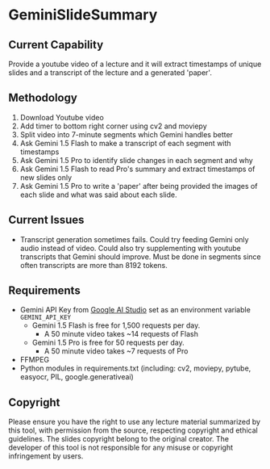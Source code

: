 # GeminiSlideSummary

## Current Capability

Provide a youtube video of a lecture and it will extract timestamps of unique slides and a transcript of the lecture and a generated 'paper'.

## Methodology

1. Download Youtube video
2. Add timer to bottom right corner using cv2 and moviepy
3. Split video into 7-minute segments which Gemini handles better
4. Ask Gemini 1.5 Flash to make a transcript of each segment with timestamps
5. Ask Gemini 1.5 Pro to identify slide changes in each segment and why
6. Ask Gemini 1.5 Flash to read Pro's summary and extract timestamps of new slides only
7. Ask Gemini 1.5 Pro to write a 'paper' after being provided the images of each slide and what was said about each slide.

## Current Issues

- Transcript generation sometimes fails. Could try feeding Gemini only audio instead of video. Could also try supplementing with youtube transcripts that Gemini should improve. Must be done in segments since often transcripts are more than 8192 tokens.

## Requirements

- Gemini API Key from [Google AI Studio](aistudio.google.com) set as an environment variable `GEMINI_API_KEY`
  - Gemini 1.5 Flash is free for 1,500 requests per day.
    - A 50 minute video takes ~14 requests of Flash
  - Gemini 1.5 Pro is free for 50 requests per day.
    - A 50 minute video takes ~7 requests of Pro 
- FFMPEG
- Python modules in requirements.txt (including: cv2, moviepy, pytube, easyocr, PIL, google.generativeai)

## Copyright

Please ensure you have the right to use any lecture material summarized by this tool, with permission from the source, respecting copyright and ethical guidelines. The slides copyright belong to the original creator. The developer of this tool is not responsible for any misuse or copyright infringement by users.